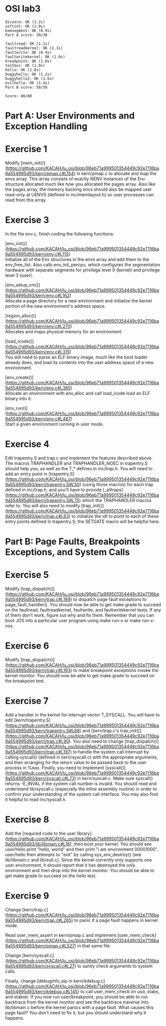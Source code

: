 OSI lab3
===
```
divzero: OK (1.2s)
softint: OK (1.0s)
badsegment: OK (0.9s)
Part A score: 30/30

faultread: OK (1.1s)
faultreadkernel: OK (1.1s)
faultwrite: OK (0.9s)
faultwritekernel: OK (1.0s)
breakpoint: OK (1.0s)
testbss: OK (1.0s)
hello: OK (1.8s)
buggyhello: OK (1.2s)
buggyhello2: OK (1.6s)
evilhello: OK (1.4s)
Part B score: 50/50

Score: 80/80
```

Part A: User Environments and Exception Handling
==

Exercise 1
===
Modify [mem_init()] (https://github.com/KACAH/lu_osi/blob/96eb71a999501354449c92e7116ba9a554995d93/kern/pmap.c#L154) in kern/pmap.c to allocate and map the envs array. This array consists of exactly NENV instances of the Env structure allocated much like how you allocated the pages array. Also like the pages array, the memory backing envs should also be mapped user read-only at UENVS (defined in inc/memlayout.h) so user processes can read from this array.

Exercise 3
===
In the file env.c, finish coding the following functions:

[env_init()] (https://github.com/KACAH/lu_osi/blob/96eb71a999501354449c92e7116ba9a554995d93/kern/env.c#L115)  
Initialize all of the Env structures in the envs array and add them to the env_free_list. Also calls env_init_percpu, which configures the segmentation hardware with separate segments for privilege level 0 (kernel) and privilege level 3 (user).  

[env_setup_vm()] (https://github.com/KACAH/lu_osi/blob/96eb71a999501354449c92e7116ba9a554995d93/kern/env.c#L162)  
Allocate a page directory for a new environment and initialize the kernel portion of the new environment's address space.  

[region_alloc()] (https://github.com/KACAH/lu_osi/blob/96eb71a999501354449c92e7116ba9a554995d93/kern/env.c#L270)  
Allocates and maps physical memory for an environment  

[load_icode()] (https://github.com/KACAH/lu_osi/blob/96eb71a999501354449c92e7116ba9a554995d93/kern/env.c#L315)  
You will need to parse an ELF binary image, much like the boot loader already does, and load its contents into the user address space of a new environment.  

[env_create()] (https://github.com/KACAH/lu_osi/blob/96eb71a999501354449c92e7116ba9a554995d93/kern/env.c#L385)  
Allocate an environment with env_alloc and call load_icode load an ELF binary into it.  

[env_run()] (https://github.com/KACAH/lu_osi/blob/96eb71a999501354449c92e7116ba9a554995d93/kern/env.c#L487)  
Start a given environment running in user mode.  

Exercise 4
===
Edit trapentry.S and trap.c and implement the features described above. The macros TRAPHANDLER and TRAPHANDLER_NOEC in trapentry.S should help you, as well as the T_* defines in inc/trap.h. You will need to add an entry point in [trapentry.S] (https://github.com/KACAH/lu_osi/blob/96eb71a999501354449c92e7116ba9a554995d93/kern/trapentry.S#L50) (using those macros) for each trap defined in inc/trap.h, and you'll have to provide [_alltraps] (https://github.com/KACAH/lu_osi/blob/96eb71a999501354449c92e7116ba9a554995d93/kern/trapentry.S#L75) which the TRAPHANDLER macros refer to. You will also need to modify [trap_init()] (https://github.com/KACAH/lu_osi/blob/96eb71a999501354449c92e7116ba9a554995d93/kern/trap.c#L63) to initialize the idt to point to each of these entry points defined in trapentry.S; the SETGATE macro will be helpful here.

Part B: Page Faults, Breakpoints Exceptions, and System Calls
==

Exercise 5
===
Modify [trap_dispatch()] (https://github.com/KACAH/lu_osi/blob/96eb71a999501354449c92e7116ba9a554995d93/kern/trap.c#L189) to dispatch page fault exceptions to page_fault_handler(). You should now be able to get make grade to succeed on the faultread, faultreadkernel, faultwrite, and faultwritekernel tests. If any of them don't work, figure out why and fix them. Remember that you can boot JOS into a particular user program using make run-x or make run-x-nox.

Exercise 6
===
Modify [trap_dispatch()] (https://github.com/KACAH/lu_osi/blob/96eb71a999501354449c92e7116ba9a554995d93/kern/trap.c#L193) to make breakpoint exceptions invoke the kernel monitor. You should now be able to get make grade to succeed on the breakpoint test.

Exercise 7
===
Add a handler in the kernel for interrupt vector T_SYSCALL. You will have to edit [kern/trapentry.S] (https://github.com/KACAH/lu_osi/blob/96eb71a999501354449c92e7116ba9a554995d93/kern/trapentry.S#L68) and [kern/trap.c's trap_init()] (https://github.com/KACAH/lu_osi/blob/96eb71a999501354449c92e7116ba9a554995d93/kern/trap.c#L90). You also need to change [trap_dispatch()] (https://github.com/KACAH/lu_osi/blob/96eb71a999501354449c92e7116ba9a554995d93/kern/trap.c#L197) to handle the system call interrupt by calling syscall() (defined in kern/syscall.c) with the appropriate arguments, and then arranging for the return value to be passed back to the user process in %eax. Finally, you need to implement [syscall()] (https://github.com/KACAH/lu_osi/blob/96eb71a999501354449c92e7116ba9a554995d93/kern/syscall.c#L73) in kern/syscall.c. Make sure syscall() returns -E_INVAL if the system call number is invalid. You should read and understand lib/syscall.c (especially the inline assembly routine) in order to confirm your understanding of the system call interface. You may also find it helpful to read inc/syscall.h.

Exercise 8
===
Add the [required code to the user library] (https://github.com/KACAH/lu_osi/blob/96eb71a999501354449c92e7116ba9a554995d93/lib/libmain.c#L16), then boot your kernel. You should see user/hello print "hello, world" and then print "i am environment 00001000". user/hello then attempts to "exit" by calling sys_env_destroy() (see lib/libmain.c and lib/exit.c). Since the kernel currently only supports one user environment, it should report that it has destroyed the only environment and then drop into the kernel monitor. You should be able to get make grade to succeed on the hello test.

Exercise 9
=== 
Change [kern/trap.c] (https://github.com/KACAH/lu_osi/blob/96eb71a999501354449c92e7116ba9a554995d93/kern/trap.c#L265) to panic if a page fault happens in kernel mode.

Read user_mem_assert in kern/pmap.c and implement [user_mem_check] (https://github.com/KACAH/lu_osi/blob/96eb71a999501354449c92e7116ba9a554995d93/kern/pmap.c#L527) in that same file.

Change [kern/syscall.c] (https://github.com/KACAH/lu_osi/blob/96eb71a999501354449c92e7116ba9a554995d93/kern/syscall.c#L27) to sanity check arguments to system calls.
	
Finally, change [debuginfo_eip in kern/kdebug.c] (https://github.com/KACAH/lu_osi/blob/96eb71a999501354449c92e7116ba9a554995d93/kern/kdebug.c#L145) to call user_mem_check on usd, stabs, and stabstr. If you now run user/breakpoint, you should be able to run backtrace from the kernel monitor and see the backtrace traverse into lib/libmain.c before the kernel panics with a page fault. What causes this page fault? You don't need to fix it, but you should understand why it happens.
